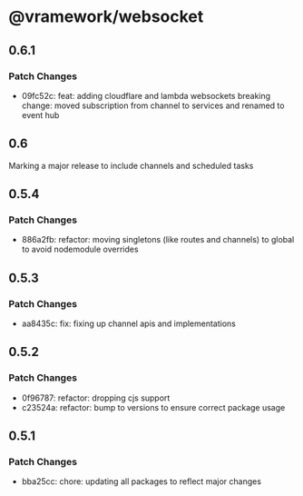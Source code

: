 # @vramework/websocket

## 0.6.1

### Patch Changes

- 09fc52c: feat: adding cloudflare and lambda websockets
  breaking change: moved subscription from channel to services and renamed to event hub

## 0.6

Marking a major release to include channels and scheduled tasks

## 0.5.4

### Patch Changes

- 886a2fb: refactor: moving singletons (like routes and channels) to global to avoid nodemodule overrides

## 0.5.3

### Patch Changes

- aa8435c: fix: fixing up channel apis and implementations

## 0.5.2

### Patch Changes

- 0f96787: refactor: dropping cjs support
- c23524a: refactor: bump to versions to ensure correct package usage

## 0.5.1

### Patch Changes

- bba25cc: chore: updating all packages to reflect major changes
